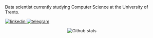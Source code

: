 Data scientist currently studying Computer Science at the University of Trento.

[
  ![linkedin](https://img.shields.io/badge/LinkedIn-0077B5?style=for-the-badge&logo=linkedin&logoColor=white)
](https://www.linkedin.com/in/marcodifran/)
[
  ![telegram](https://img.shields.io/badge/Telegram-2CA5E0?style=for-the-badge&logo=telegram&logoColor=white)
](https://t.me/marcodifrancesco)

<center>

![Github stats](https://github-readme-stats.vercel.app/api?username=marcodifrancesco&show_icons=true)

</center>
